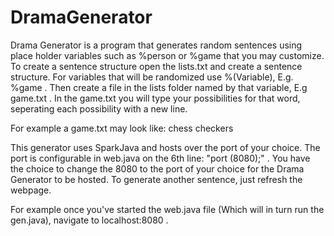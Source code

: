 # DramaGenerator
Drama Generator is a program that generates random sentences using place holder variables such as %person or %game that you may customize. To create a sentence structure open the lists.txt and create a sentence structure. For variables that will be randomized use %(Variable), E.g. %game . Then create a file in the lists folder named by that variable, E.g game.txt . In the game.txt you will type your possibilities for that word, seperating each possibility with a new line. 

For example a game.txt may look like:
chess
checkers

This generator uses SparkJava and hosts over the port of your choice. The port is configurable in web.java on the 6th line: "port (8080);" . You have the choice to change the 8080 to the port of your choice for the Drama Generator to be hosted. To generate another sentence, just refresh the webpage.

For example once you've started the web.java file (Which will in turn run the gen.java), navigate to localhost:8080 . 
